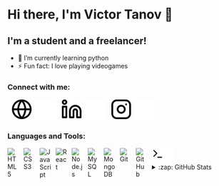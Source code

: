 # Hi there, I'm Victor Tanov 👋 

## I'm a student and a freelancer!

- 🌱 I’m currently learning python
- ⚡ Fun fact: I love playing videogames

### Connect with me:

&nbsp;
[![website](./img/globe-light.svg)](https://vichmi.free.bg#gh-light-mode-only)
[![website](./img/globe-dark.svg)](https://vichmi.free.bg#gh-dark-mode-only)
&nbsp;
[![website](./img/linkedin-light.svg)](https://bg.linkedin.com/in/victor-tanov-b2814b22a#gh-light-mode-only)
[![website](./img/linkedin-dark.svg)](https://bg.linkedin.com/in/victor-tanov-b2814b22a#gh-dark-mode-only)
&nbsp;
[![website](./img/instagram-light.svg)](https://instagram.com/victor.tanov#gh-light-mode-only)
[![website](./img/instagram-dark.svg)](https://instagram.com/victor.tanov#gh-dark-mode-only)

### Languages and Tools:

<img align="left" alt="HTML5" width="26px" src="https://cdn.jsdelivr.net/gh/devicons/devicon/icons/html5/html5-original.svg" style="padding-right:10px;" />
<img align="left" alt="CSS3" width="26px" src="https://cdn.jsdelivr.net/gh/devicons/devicon/icons/css3/css3-original.svg" style="padding-right:10px;" />
<img align="left" alt="JavaScript" width="26px" src="https://cdn.jsdelivr.net/gh/devicons/devicon/icons/javascript/javascript-original.svg" style="padding-right:10px;" />
<img align="left" alt="React" width="26px" src="https://cdn.jsdelivr.net/gh/devicons/devicon/icons/react/react-original.svg" style="padding-right:10px;" />
<img align="left" alt="Node.js" width="26px" src="https://cdn.jsdelivr.net/gh/devicons/devicon/icons/nodejs/nodejs-original.svg" style="padding-right:10px;" />
<img align="left" alt="MySQL" width="26px" src="https://cdn.jsdelivr.net/gh/devicons/devicon/icons/mysql/mysql-original.svg" style="padding-right:10px;" />
<img align="left" alt="MongoDB" width="26px" src="https://cdn.jsdelivr.net/gh/devicons/devicon/icons/mongodb/mongodb-original.svg" style="padding-right:10px;" />
<img align="left" alt="Git" width="26px" src="https://cdn.jsdelivr.net/gh/devicons/devicon/icons/git/git-original.svg" style="padding-right:10px;" />
<img align="left" alt="GitHub" width="26px" src="https://user-images.githubusercontent.com/3369400/139448065-39a229ba-4b06-434b-bc67-616e2ed80c8f.png" style="padding-right:10px;" />
<img align="left" alt="Terminal" width="26px" src="./img/terminal-light.svg" />
<img align="left" alt="Terminal" width="26px" src="./img/terminal-dark.svg" />

<br />
<br />

<details>
  <summary>:zap: GitHub Stats</summary>

  <img align="left" alt="vichmi's GitHub Stats" src="https://github-readme-stats.vercel.app/api?username=vichmi&show_icons=true&hide_border=false&title_color=ff652f&icon_color=FFE400&bg_color=09131B&text_color=ffffff&border_color=0c1a25" />

</details>

[website]: https://vichmi.free.bg/
[instagram]: https://instagram.com/victor.tanov
[linkedin]: https://www.linkedin.com/in/victor-tanov-b2814b22a/
